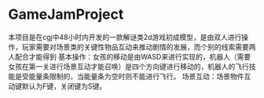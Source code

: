 # GameJamProject
本项目是在cgj中48小时内开发的一款解谜类2d游戏初成模型，是由双人进行操作，玩家需要对场景类的关键性物品互动来推动剧情的发展，而个别的线索需要两人配合才能得到
基本操作：女孩的移动是由WASD来进行实现的，机器人（需要女孩在第一关进行场景互动才能召唤）是四个方向键进行移动的，机器人的飞行技能是受能量条限制的，当能量条为空时则不能进行飞行。
场景互动：场景物件互动键默认为F键，关闭键为S键。

